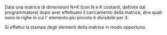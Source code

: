 Data una matrice di dimensioni N*K (con N e K costanti, definite dal programmatore) dopo aver effettuato il caricamento della matrice, dire quali sono le righe in cui l' elemento piu piccolo è divisibile per 3.

Si effettui la stampa degli elementi della matrice in modo opportuno.